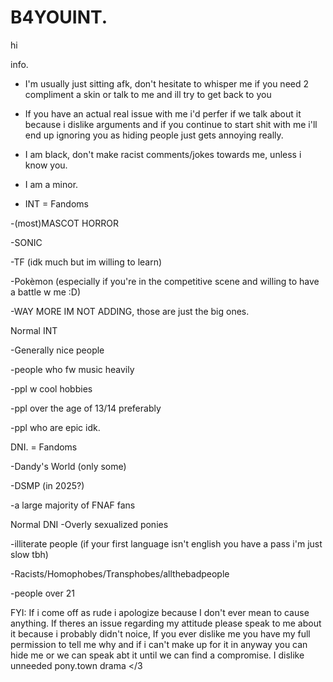 # B4YOUINT.
hi

info.

- I'm usually just sitting afk, don't hesitate to whisper me if you need 2 compliment a skin or talk to me and ill try to get back to you

- If you have an actual real issue with me i'd perfer if we talk about it because i dislike arguments and if you continue to start shit with me i'll end up ignoring you as hiding people just gets annoying really.

- I am black, don't make racist comments/jokes towards me, unless i know you. 

- I am a minor.

- INT
  = Fandoms

-(most)MASCOT HORROR

-SONIC

-TF (idk much but im willing to learn)

-Pokèmon (especially if you're in the competitive scene and willing to have a battle w me :D)

-WAY MORE IM NOT ADDING, those are just the big ones.
 
Normal INT

-Generally nice people

-people who fw music heavily

-ppl w cool hobbies

-ppl over the age of 13/14 preferably

-ppl who are epic idk.


DNI.
 = Fandoms

-Dandy's World (only some)

-DSMP (in 2025?)

-a large majority of FNAF fans

Normal DNI
-Overly sexualized ponies

-illiterate people (if your first language isn't english you have a pass i'm just slow tbh)

-Racists/Homophobes/Transphobes/allthebadpeople

-people over 21

FYI: If i come off as rude i apologize because I don't ever mean to cause anything. If theres an issue regarding my attitude please speak to me about it because i probably didn't noice, If you ever dislike me you have my full permission to tell me why and if i can't make up for it in anyway you can hide me or we can speak abt it until we can find a compromise. I dislike unneeded pony.town drama </3

